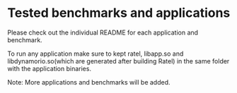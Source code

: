 Tested benchmarks and applications
================================================
Please check out the individual README for each application and benchmark.

To run any application make sure to kept ratel, libapp.so and libdynamorio.so(which are generated after building Ratel) in the same folder with the application binaries.

Note: More applications and benchmarks will be added.
